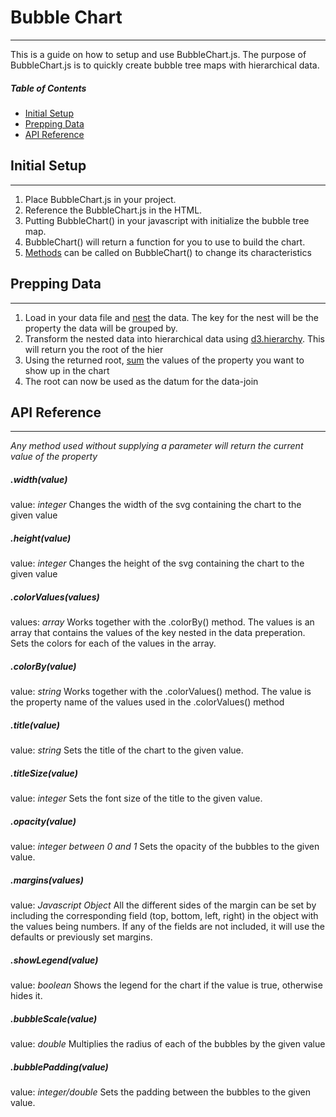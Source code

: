 # Bubble Chart
---
This is a guide on how to setup and use BubbleChart.js. The purpose of BubbleChart.js is to quickly create bubble tree maps with hierarchical data.

##### Table of Contents
- [Initial Setup](#initial-setup)
- [Prepping Data](#prepping-data)
- [API Reference](#api-reference)

## Initial Setup
---
1. Place BubbleChart.js in your project.
2. Reference the BubbleChart.js in the HTML.
3. Putting BubbleChart() in your javascript with initialize the bubble tree map.
4. BubbleChart() will return a function for you to use to build the chart.
5. [Methods](#api-reference) can be called on BubbleChart() to change its characteristics

## Prepping Data
---
1. Load in your data file and [nest](https://github.com/d3/d3-collection/blob/master/README.md#nest) the data. The key for the nest will be the property the data will be grouped by.
2. Transform the nested data into hierarchical data using [d3.hierarchy](https://github.com/d3/d3-hierarchy/blob/master/README.md#hierarchy). This will return you the root of the hier
3. Using the returned root, [sum](https://github.com/d3/d3-hierarchy/blob/master/README.md#node_sum) the values of the property you want to show up in the chart
4. The root can now be used as the datum for the data-join

## API Reference
---

*Any method used without supplying a parameter will return the current value of the property*

##### .width(value)
value: *integer*
Changes the width of the svg containing the chart to the given value

##### .height(value)
value: *integer*
Changes the height of the svg containing the chart to the given value

##### .colorValues(values)
values: *array*
Works together with the .colorBy() method. The values is an array that contains the values of the key nested in the data preperation. Sets the colors for each of the values in the array.

##### .colorBy(value)
value: *string*
Works together with the .colorValues() method. The value is the property name of the values used in the .colorValues() method

##### .title(value)
value: *string*
Sets the title of the chart to the given value.

##### .titleSize(value)
value: *integer*
Sets the font size of the title to the given value.

##### .opacity(value)
value: *integer between 0 and 1*
Sets the opacity of the bubbles to the given value.

##### .margins(values)
value: *Javascript Object*
All the different sides of the margin can be set by including the corresponding field (top, bottom, left, right) in the object with the values being numbers. If any of the fields are not included, it will use the defaults or previously set margins.

##### .showLegend(value)
value: *boolean*
Shows the legend for the chart if the value is true, otherwise hides it.

##### .bubbleScale(value)
value: *double*
Multiplies the radius of each of the bubbles by the given value

##### .bubblePadding(value)
value: *integer/double*
Sets the padding between the bubbles to the given value.



